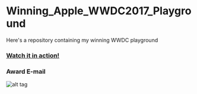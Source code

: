 # Winning_Apple_WWDC2017_Playground

Here's a repository containing my winning WWDC playground

### [Watch it in action!](https://www.youtube.com/watch?v=7k3RgBrN9vw)


### Award E-mail
![alt tag](https://github.com/kennybatista/Winning_Apple_WWDC_Playground_And_Essay/blob/master/award_email.png)


